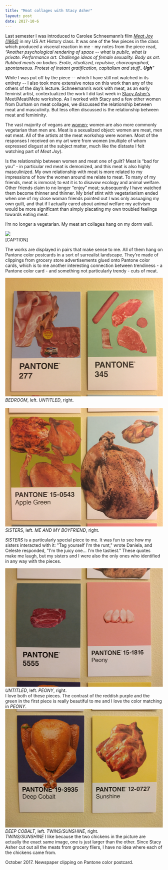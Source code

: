 ```yaml
---
title: "Meat collages with Stacy Asher"
layout: post
date: 2017-10-6
---
```


Last semester I was introduced to Carolee Schneemann’s film <i><a href="http://caroleeschneemann.com/meatjoy.html">Meat Joy (1964)</a></i> in my US Art History class. It was one of the few pieces in the class which produced a visceral reaction in me - my notes from the piece read, <i>“Another psychological rendering of space -- what is public, what is private. Performance art. Challenge ideas of female sexuality. Body as art. Rubbed meats on bodies. Erotic, ritualized, repulsive, choreographed, spontaneous. Protest of instant gratification, capitalism and stuff.. <b>Ugh</b>”</i>

While I was put off by the piece -- which I have still not watched in its entirety -- I also took more extensive notes on this work than any of the others of the day’s lecture. Schneemann’s work with meat, as an early feminist artist, contextualized the work I did last week in <a href="http://stacyasher.com">Stacy Asher’s</a> Meet/Meat/Mete workshop. As I worked with Stacy and a few other women from Durham on meat collages, we discussed the relationship between meat and masculinity. But less often discussed is the relationship between meat and femininity.

The vast majority of vegans are <a href="http://recipes.howstuffworks.com/why-79-percent-u-s-vegans-are-women.htm">women</a>; women are also more commonly vegetarian than men are. Meat is a sexualized object: women are meat, men eat meat. All of the artists at the meat workshop were women. Most of the responses I received on my art were from women (multiple of whom expressed disgust at the subject matter, much like the distaste I felt watching part of <i>Meat Joy</i>). 

Is the relationship between women and meat one of guilt? Meat is “bad for you” - in particular red meat is demonized, and this meat is also highly masculinized. My own relationship with meat is more related to my impressions of how the women around me relate to meat. To many of my friends, meat is immoral; to eat it is to disavow ecology and animal welfare. Other friends claim to no longer “enjoy” meat; subsequently I have watched them become thinner and thinner. My brief stint with vegetarianism ended when one of my close woman friends pointed out I was only assuaging my own guilt, and that if I actually cared about animal welfare my activism would be more significant than simply placating my own troubled feelings towards eating meat. 

I’m no longer a vegetarian. My meat art collages hang on my dorm wall.

<div class="cpt-image">
    <img class="post-cpt-image" src="/files/meat/meat_collage_full.jpg" />
    <div class="caption">[CAPTION]</div>
</div>

The works are displayed in pairs that make sense to me. All of them hang on Pantone color postcards in a sort of surrealist landscape. They're made of clippings from grocery store advertisements glued onto Pantone color cards, which is to me another interesting connection between trendiness - a Pantone color card - and something not particularly trendy - cuts of meat.

<div class="cpt-image">
    <img class="post-cpt-image" src="/files/meat/meat_collage_1.JPG" />
    <div class="caption"><i>BEDROOM</i>, left. <i>UNTITLED</i>, right.</div>
</div>
<br>
<div class="cpt-image">
    <img class="post-cpt-image" src="/files/meat/meat_collage_2.JPG" />
    <div class="caption"><i>SISTERS</i>, left. <i>ME AND MY BOYFRIEND</i>, right.</div>
</div>

<i>SISTERS</i> is a particularly special piece to me. It was fun to see how my sisters interacted with it: "Tag yourself I'm the runt," wrote Daniela, and Celeste responded, "I'm the juicy one... I'm the tastiest." These quotes make me laugh, but my sisters and I were also the only ones who identified in any way with the pieces.

<div class="cpt-image">
    <img class="post-cpt-image" src="/files/meat/meat_collage_3.jpg" />
    <div class="caption"><i>UNTITLED</i>, left. <i>PEONY</i>, right.</div>
</div>
I love both of these pieces. The contrast of the reddish purple and the green in the first piece is really beautiful to me and I love the color matching in <i>PEONY</i>.

<div class="cpt-image">
    <img class="post-cpt-image" src="/files/meat/meat_collage_4.jpg" />
    <div class="caption"><i>DEEP COBALT</i>, left. <i>TWINS/SUNSHINE</i>, right.</div>
</div>
<i>TWINS/SUNSHINE</i> I like because the two chickens in the picture are actually the exact same image, one is just larger than the other. Since Stacy Asher cut out all the meats from grocery fliers, I have no idea where each of the chickens came from.

October 2017. Newspaper clipping on Pantone color postcard.
